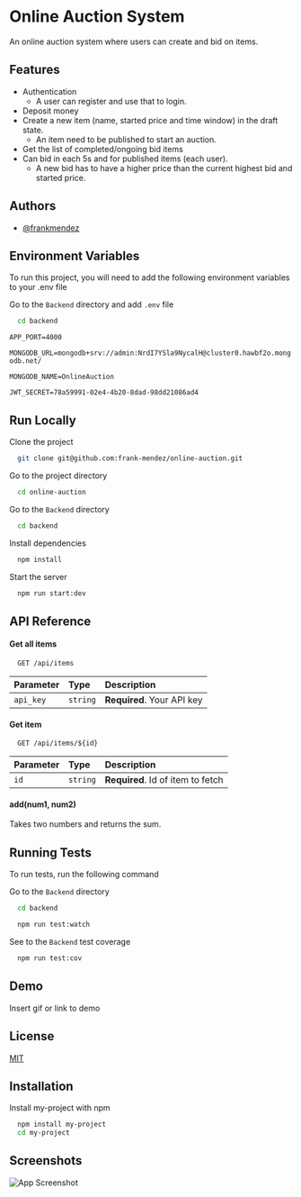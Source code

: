 # Online Auction System

An online auction system where users can create and bid on items.

## Features

- Authentication
  - A user can register and use that to login.
- Deposit money
- Create a new item (name, started price and time window) in the draft state.
  - An item need to be published to start an auction.
- Get the list of completed/ongoing bid items
- Can bid in each 5s and for published items (each user).
  - A new bid has to have a higher price than the current highest bid and started price.

## Authors

- [@frankmendez](https://github.com/frank-mendez)

## Environment Variables

To run this project, you will need to add the following environment variables to your .env file

Go to the `Backend` directory and add `.env` file

```bash
  cd backend
```

`APP_PORT=4000`

`MONGODB_URL=mongodb+srv://admin:NrdI7YSla9NycalH@cluster0.hawbf2o.mongodb.net/`

`MONGODB_NAME=OnlineAuction`

`JWT_SECRET=78a59991-02e4-4b20-8dad-98dd21086ad4`

## Run Locally

Clone the project

```bash
  git clone git@github.com:frank-mendez/online-auction.git
```

Go to the project directory

```bash
  cd online-auction
```

Go to the `Backend` directory

```bash
  cd backend
```

Install dependencies

```bash
  npm install
```

Start the server

```bash
  npm run start:dev
```

## API Reference

#### Get all items

```http
  GET /api/items
```

| Parameter | Type     | Description                |
| :-------- | :------- | :------------------------- |
| `api_key` | `string` | **Required**. Your API key |

#### Get item

```http
  GET /api/items/${id}
```

| Parameter | Type     | Description                       |
| :-------- | :------- | :-------------------------------- |
| `id`      | `string` | **Required**. Id of item to fetch |

#### add(num1, num2)

Takes two numbers and returns the sum.

## Running Tests

To run tests, run the following command

Go to the `Backend` directory

```bash
  cd backend
```

```bash
  npm run test:watch
```

See to the `Backend` test coverage

```bash
  npm run test:cov
```

## Demo

Insert gif or link to demo

## License

[MIT](https://choosealicense.com/licenses/mit/)

## Installation

Install my-project with npm

```bash
  npm install my-project
  cd my-project
```

## Screenshots

![App Screenshot](https://via.placeholder.com/468x300?text=App+Screenshot+Here)
